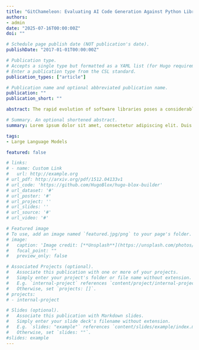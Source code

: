 ```yaml
---
title: "GitChameleon: Evaluating AI Code Generation Against Python Library Version Incompatibilities"
authors:
- admin
date: "2025-07-16T00:00:00Z"
doi: ""

# Schedule page publish date (NOT publication's date).
publishDate: "2017-01-01T00:00:00Z"

# Publication type.
# Accepts a single type but formatted as a YAML list (for Hugo requirements).
# Enter a publication type from the CSL standard.
publication_types: ["article"]

# Publication name and optional abbreviated publication name.
publication: ""
publication_short: ""

abstract: The rapid evolution of software libraries poses a considerable hurdle for code generation, necessitating continuous adaptation to frequent version updates while preserving backward compatibility. While existing code evolution benchmarks provide valuable insights, they typically lack execution-based evaluation for generating code compliant with specific library versions. To address this, we introduce GitChameleon, a novel, meticulously curated dataset comprising 328 Python code completion problems, each conditioned on specific library versions and accompanied by executable unit tests. GitChameleon rigorously evaluates the capacity of contemporary large language models (LLMs), LLM-powered agents, code assistants, and RAG systems to perform version-conditioned code generation that demonstrates functional accuracy through execution. Our extensive evaluations indicate that state-of-the-art systems encounter significant challenges with this task; enterprise models achieving baseline success rates in the 48-51\% range, underscoring the intricacy of the problem. By offering an execution-based benchmark emphasizing the dynamic nature of code libraries, GitChameleon enables a clearer understanding of this challenge and helps guide the development of more adaptable and dependable AI code generation methods. 

# Summary. An optional shortened abstract.
summary: Lorem ipsum dolor sit amet, consectetur adipiscing elit. Duis posuere tellus ac convallis placerat. Proin tincidunt magna sed ex sollicitudin condimentum.

tags:
- Large Language Models

featured: false

# links:
# - name: Custom Link
#   url: http://example.org
# url_pdf: http://arxiv.org/pdf/1512.04133v1
# url_code: 'https://github.com/HugoBlox/hugo-blox-builder'
# url_dataset: '#'
# url_poster: '#'
# url_project: ''
# url_slides: ''
# url_source: '#'
# url_video: '#'

# Featured image
# To use, add an image named `featured.jpg/png` to your page's folder. 
# image:
#   caption: 'Image credit: [**Unsplash**](https://unsplash.com/photos/s9CC2SKySJM)'
#   focal_point: ""
#   preview_only: false

# Associated Projects (optional).
#   Associate this publication with one or more of your projects.
#   Simply enter your project's folder or file name without extension.
#   E.g. `internal-project` references `content/project/internal-project/index.md`.
#   Otherwise, set `projects: []`.
# projects:
# - internal-project

# Slides (optional).
#   Associate this publication with Markdown slides.
#   Simply enter your slide deck's filename without extension.
#   E.g. `slides: "example"` references `content/slides/example/index.md`.
#   Otherwise, set `slides: ""`.
#slides: example
---
```


